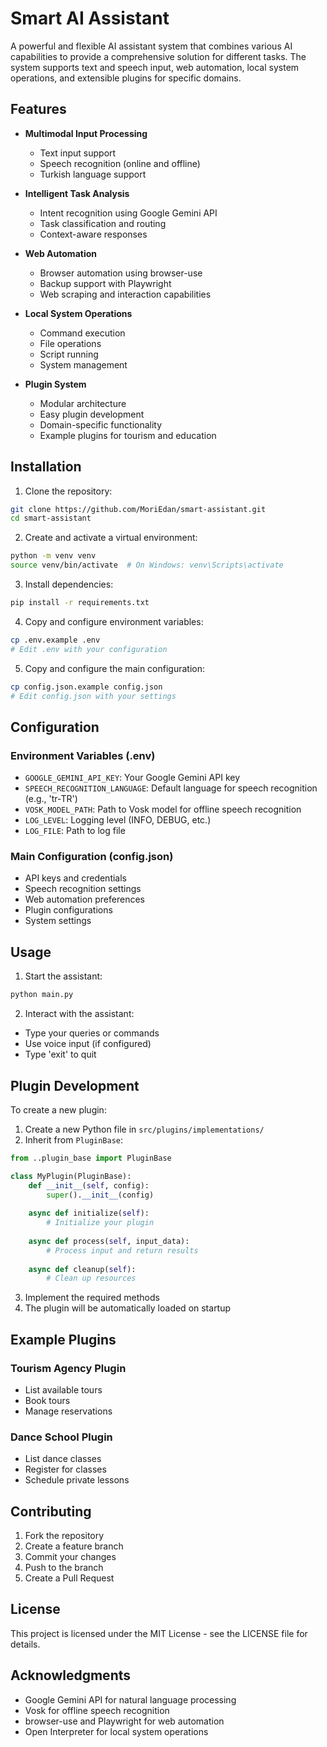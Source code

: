 # Smart AI Assistant

A powerful and flexible AI assistant system that combines various AI capabilities to provide a comprehensive solution for different tasks. The system supports text and speech input, web automation, local system operations, and extensible plugins for specific domains.

## Features

- **Multimodal Input Processing**
  - Text input support
  - Speech recognition (online and offline)
  - Turkish language support

- **Intelligent Task Analysis**
  - Intent recognition using Google Gemini API
  - Task classification and routing
  - Context-aware responses

- **Web Automation**
  - Browser automation using browser-use
  - Backup support with Playwright
  - Web scraping and interaction capabilities

- **Local System Operations**
  - Command execution
  - File operations
  - Script running
  - System management

- **Plugin System**
  - Modular architecture
  - Easy plugin development
  - Domain-specific functionality
  - Example plugins for tourism and education

## Installation

1. Clone the repository:
```bash
git clone https://github.com/MoriEdan/smart-assistant.git
cd smart-assistant
```

2. Create and activate a virtual environment:
```bash
python -m venv venv
source venv/bin/activate  # On Windows: venv\Scripts\activate
```

3. Install dependencies:
```bash
pip install -r requirements.txt
```

4. Copy and configure environment variables:
```bash
cp .env.example .env
# Edit .env with your configuration
```

5. Copy and configure the main configuration:
```bash
cp config.json.example config.json
# Edit config.json with your settings
```

## Configuration

### Environment Variables (.env)
- `GOOGLE_GEMINI_API_KEY`: Your Google Gemini API key
- `SPEECH_RECOGNITION_LANGUAGE`: Default language for speech recognition (e.g., 'tr-TR')
- `VOSK_MODEL_PATH`: Path to Vosk model for offline speech recognition
- `LOG_LEVEL`: Logging level (INFO, DEBUG, etc.)
- `LOG_FILE`: Path to log file

### Main Configuration (config.json)
- API keys and credentials
- Speech recognition settings
- Web automation preferences
- Plugin configurations
- System settings

## Usage

1. Start the assistant:
```bash
python main.py
```

2. Interact with the assistant:
- Type your queries or commands
- Use voice input (if configured)
- Type 'exit' to quit

## Plugin Development

To create a new plugin:

1. Create a new Python file in `src/plugins/implementations/`
2. Inherit from `PluginBase`:
```python
from ..plugin_base import PluginBase

class MyPlugin(PluginBase):
    def __init__(self, config):
        super().__init__(config)
    
    async def initialize(self):
        # Initialize your plugin
    
    async def process(self, input_data):
        # Process input and return results
    
    async def cleanup(self):
        # Clean up resources
```

3. Implement the required methods
4. The plugin will be automatically loaded on startup

## Example Plugins

### Tourism Agency Plugin
- List available tours
- Book tours
- Manage reservations

### Dance School Plugin
- List dance classes
- Register for classes
- Schedule private lessons

## Contributing

1. Fork the repository
2. Create a feature branch
3. Commit your changes
4. Push to the branch
5. Create a Pull Request

## License

This project is licensed under the MIT License - see the LICENSE file for details.

## Acknowledgments

- Google Gemini API for natural language processing
- Vosk for offline speech recognition
- browser-use and Playwright for web automation
- Open Interpreter for local system operations 